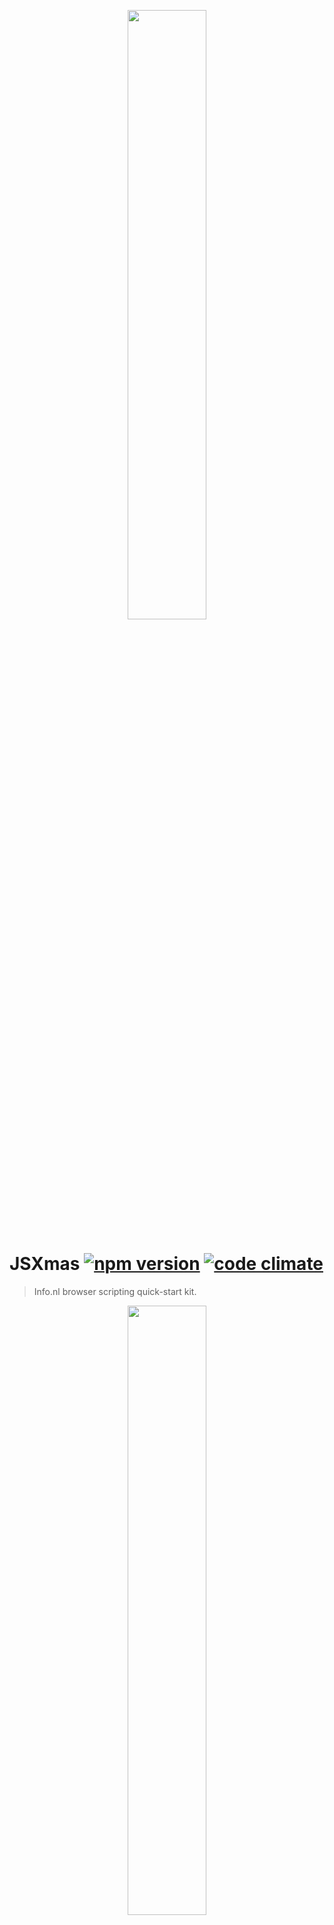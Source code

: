 <p align="center">
  <a href="https://info.nl/"><img 
    src="https://raw.githubusercontent.com/infonl/jsxmas/master/image/jsxmas.png"
    style="width: 50%; height: auto;"
  ></a>
</p>

# JSXmas [![npm version][npm-image]][npm-url] [![code climate][code-climate-image]][code-climate-url]

> Info.nl browser scripting quick-start kit.

<p style="text-align:center"><img
  src="https://raw.githubusercontent.com/infonl/jsxmas/master/image/jsxmas.png"
  style="width: 50%; height: auto;"
  ></p>

## Installation

    $ npm i @info.nl/jsxmas --save-dev
    
## License

MIT

[npm-image]: https://img.shields.io/npm/v/@info.nl/jsxmas.svg?style=flat-square
[npm-url]: https://www.npmjs.com/package/@info.nl/jsxmas
[code-climate-image]: https://img.shields.io/codeclimate/github/infonl/jsxmas.svg?style=flat-square
[code-climate-url]: https://codeclimate.com/github/infonl/jsxmas
